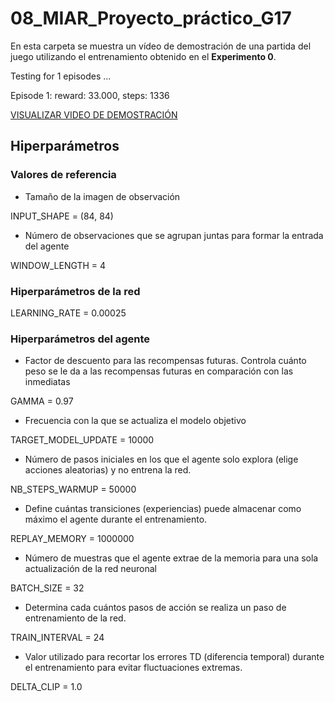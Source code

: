 # 08_MIAR_Proyecto_práctico_G17

En esta carpeta se muestra un vídeo de demostración de una partida del juego utilizando el entrenamiento obtenido en el **Experimento 0**.

Testing for 1 episodes ...

Episode 1: reward: 33.000, steps: 1336

[VISUALIZAR VIDEO DE DEMOSTRACIÓN](https://drive.google.com/file/d/1AcNBPtPyaLfJa5vPxArUkGR9mi1fp33t/view?usp=drive_link)

                              

## Hiperparámetros
### Valores de referencia

* Tamaño de la imagen de observación

INPUT_SHAPE = (84, 84)        

* Número de observaciones que se agrupan juntas para formar la entrada del agente

WINDOW_LENGTH = 4           

### Hiperparámetros de la red
LEARNING_RATE = 0.00025

### Hiperparámetros del agente

* Factor de descuento para las recompensas futuras. Controla cuánto peso se le da a las recompensas futuras en comparación con las inmediatas

GAMMA = 0.97                  
                             
* Frecuencia con la que se actualiza el modelo objetivo

TARGET_MODEL_UPDATE = 10000   

* Número de pasos iniciales en los que el agente solo explora (elige acciones aleatorias) y no entrena la red.

NB_STEPS_WARMUP = 50000      

* Define cuántas transiciones (experiencias) puede almacenar como máximo el agente durante el entrenamiento.

REPLAY_MEMORY = 1000000 

* Número de muestras que el agente extrae de la memoria para una sola actualización de la red neuronal

BATCH_SIZE = 32             

* Determina cada cuántos pasos de acción se realiza un paso de entrenamiento de la red.

TRAIN_INTERVAL = 24          

* Valor utilizado para recortar los errores TD (diferencia temporal) durante el entrenamiento para evitar fluctuaciones extremas.

DELTA_CLIP = 1.0      

